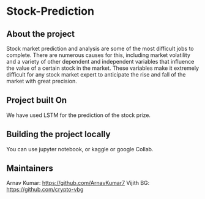 # Stock-Prediction

## About the project
Stock market prediction and analysis are some of the most difficult jobs to complete. There are numerous causes for this, including market volatility and a variety of other dependent and independent variables that influence the value of a certain stock in the market. These variables make it extremely difficult for any stock market expert to anticipate the rise and fall of the market with great precision.

## Project built On
We have used LSTM for the prediction of the stock prize.

## Building the project locally
You can use jupyter notebook, or kaggle or google Collab.

## Maintainers
Arnav Kumar: https://github.com/ArnavKumar7 
Vijith BG: https://github.com/crypto-vbg
